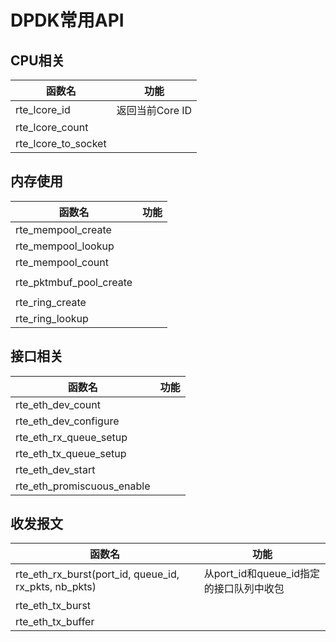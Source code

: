 # DPDK常用API

## CPU相关

| 函数名                       | 功能                          |
|------------------------------|-------------------------------|
| rte_lcore_id                 | 返回当前Core ID   |
| rte_lcore_count              |   |
| rte_lcore_to_socket          |   |


## 内存使用

| 函数名                       | 功能                          |
|------------------------------|-------------------------------|
| rte_mempool_create           |    |
| rte_mempool_lookup           |    |
| rte_mempool_count            |    |
|                              |    |
| rte_pktmbuf_pool_create      |    |
|                              |    |
| rte_ring_create              |    |
| rte_ring_lookup              |    |

## 接口相关

| 函数名                       | 功能                          |
|------------------------------|-------------------------------|
| rte_eth_dev_count            |   |
| rte_eth_dev_configure        |   |
| rte_eth_rx_queue_setup       |   |
| rte_eth_tx_queue_setup       |   |
| rte_eth_dev_start            |   |
| rte_eth_promiscuous_enable   |   |


## 收发报文

| 函数名                       | 功能                          |
|-------------------------------------------------------|-------------------------------|
| rte_eth_rx_burst(port_id, queue_id, rx_pkts, nb_pkts) | 从port_id和queue_id指定的接口队列中收包  |
| rte_eth_tx_burst             |    |
| rte_eth_tx_buffer            |    |

